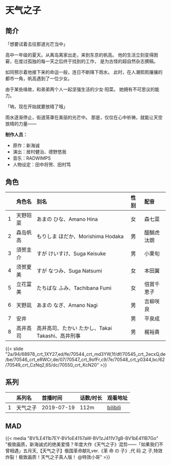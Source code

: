 # 天气之子


## 简介

「想要试着去往那道光芒当中」

高中一年级的夏天。从离岛离家出走，来到东京的帆高。
他的生活立刻变得困窘，在度过孤独的每一天之后终于找到的工作，
是为古怪的超自然杂志撰稿。

如同预示着他接下来的命运一般，连日不断降下雨水。
此时，在人潮熙熙攘攘的都市一角，帆高遇到了一位少女。

由于某些缘故，和弟弟两个人一起坚强生活的少女·阳菜。
她拥有不可思议的能力。

「呐，现在开始就要放晴了哦」

雨水逐渐停止，街道笼罩在美丽的光芒中。
那是，仅仅在心中祈祷，就能让天空放晴的力量——

**制作人员：**
- 原作：新海诚
- 演出：居村健治、德野悠我
- 音乐：RADWIMPS
- 人物设定：田中将贺、田村笃

## 角色

|     |   角色名   |   别名  | 性别 |  配音  |
|:--- |:------  |:----      |:---  |:--   |
| 1 | 天野阳菜 | あまの ひな、Amano Hina | 女 | 森七菜 |
| 2 | 森岛帆高 | もりしま ほだか、Morishima Hodaka | 男 | 醍醐虎汰朗 |
| 3 | 須贺圭介 | すが けいすけ、Suga Keisuke | 男 | 小栗旬 |
| 4 | 须贺夏美 | すが なつみ、Suga Natsumi | 女 | 本田翼 |
| 5 | 立花富美 | たちばな ふみ、Tachibana Fumi | 女 | 倍賞千恵子 |
| 6 | 天野凪 | あまの なぎ、Amano Nagi | 男 | 吉柳咲良 |
| 7 | 安井 |  | 男 | 平泉成 |
| 8 | 高井高司 | 高井高司、たかい たかし、Takai Takashi、高井刑事 | 男 | 梶裕貴 |

{{< slide "2a/94/68978_crt_1XY27,ed/fe/70544_crt_md3YW,1f/df/70545_crt_2ecxQ,de/be/70546_crt_eRWCr,de/07/70547_crt_9ofFr,c9/7e/70548_crt_y0344,bc/62/70549_crt_CzNq2,65/dc/70550_crt_KcN20" >}}

## 系列

|     |   系列名   |   首播时间  | 话数/时长  | 观看地址 |
|:---  |:------    |:----      |:---       |:---  |
| 1 | 天气之子 | 2019-07-19 | 112m | [bilibili](https://www.bilibili.com/bangumi/play/ep332611)  |



## MAD

{{< media  "BV1LE411b7EY-BV1oE411i7aW-BV1zJ411V7gB-BV1bE411B7Go" 
"极致画质，新海诚式的绝美爱情？年度大作《天气之子》混剪——「如果我们不曾相遇」五月天,【天气之子】俄国革命献礼ver.《革 命 の 子》,代 码 之 子,特效炸裂！极致画质！天气之子真人版！ @特效小哥"  >}}

        
